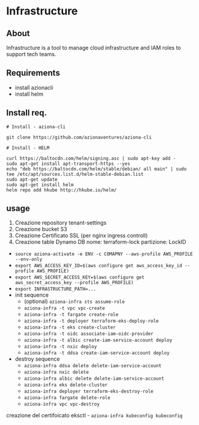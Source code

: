 # Infrastructure

## About
Infrastructure is a tool to manage cloud infrastructure and IAM roles to support tech teams.

## Requirements
- install azionacli
- install helm

## Install req.

    # Install - aziona-cli

    git clone https://github.com/azionaventures/aziona-cli

    # Install - HELM

    curl https://baltocdn.com/helm/signing.asc | sudo apt-key add -
    sudo apt-get install apt-transport-https --yes
    echo "deb https://baltocdn.com/helm/stable/debian/ all main" | sudo tee /etc/apt/sources.list.d/helm-stable-debian.list
    sudo apt-get update
    sudo apt-get install helm
    helm repo add hkube http://hkube.io/helm/

## usage

1. Creazione repository tenant-settings
2. Creazione bucket S3
3. Creazione Certificato SSL (per nginx ingress controll)
4. Creazione table Dynamo DB
    nome: terraform-lock
    partizione: LockID

- `source aziona-activate -e ENV -c COMAPNY --aws-profile AWS_PROFILE --env-only`
- `export AWS_ACCESS_KEY_ID=$(aws configure get aws_access_key_id --profile AWS_PROFILE)`
- `export AWS_SECRET_ACCESS_KEY=$(aws configure get aws_secret_access_key --profile AWS_PROFILE)`
- `export INFRASTRUCTURE_PATH=...`
- init sequence
    - (optional) `aziona-infra sts assume-role`
    - `aziona-infra -t vpc vpc-create`
    - `aziona-infra -t fargate create-role`
    - `aziona-infra -t deployer terraform-eks-deploy-role`
    - `aziona-infra -t eks create-cluster`
    - `aziona-infra -t oidc associate-iam-oidc-provider`
    - `aziona-infra -t albic create-iam-service-account deploy`
    - `aziona-infra -t nxic deploy`
    - `aziona-infra -t ddsa create-iam-service-account deploy`
- destroy sequence
    - `aziona-infra ddsa delete delete-iam-service-account`
    - `aziona-infra nxic delete`
    - `aziona-infra albic delete delete-iam-service-account` 
    - `aziona-infra eks delete-cluster`
    - `aziona-infra deployer terraform-eks-destroy-role`
    - `aziona-infra fargate delete-role`
    - `aziona-infra vpc vpc-destroy`


creazione del certifoicato eksctl
    - `aziona-infra kubeconfig kubeconfig`
